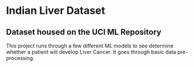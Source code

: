 # Indian Liver Dataset

## Dataset housed on the UCI ML Repository

This project runs through a few different ML models to see determine whether a patient will develop Liver Cancer. It goes through basic data pre-processing.